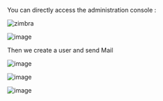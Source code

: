You can directly access the administration console :

![zimbra](https://github.com/NidhalGhazouani/Zimbra-platform/assets/86621140/e624b56f-d174-41ed-91f4-ef5e38104fce)

![image](https://github.com/NidhalGhazouani/Zimbra-platform/assets/86621140/d01403c8-9c0a-4415-950a-94d80328ce67)

Then we create a user and send Mail

![image](https://github.com/NidhalGhazouani/Zimbra-platform/assets/86621140/bd282fe5-ac20-485e-adca-a76f8c204fed)

![image](https://github.com/NidhalGhazouani/Zimbra-platform/assets/86621140/6ef7fc28-d743-4cde-8ae6-d2137f353883)

![image](https://github.com/NidhalGhazouani/Zimbra-platform/assets/86621140/f4446b13-f075-4c1f-86d4-abf503372478)
